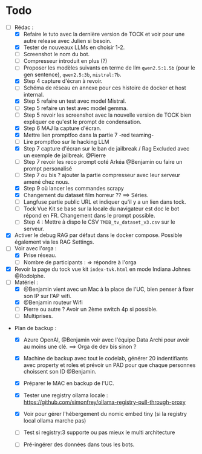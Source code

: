 # Todo

- [ ] Rédac :
    - [X] Refaire le tuto avec la dernière version de TOCK et voir pour une autre release avec Julien si besoin.
    - [X] Tester de nouveaux LLMs en choisir 1-2.
    - [ ] Screenshot le nom du bot.
    - [ ] Compresseur introduit en plus (?)
    - [ ] Proposer les modèles suivants en terme de llm `qwen2.5:1.5b` (pour le gen sentence), `qwen2.5:3b`, `mistral:7b`.
    - [X] Step 4 capture d'écran à revoir.
    - [ ] Schéma de réseau en annexe pour ces histoire de docker et host internal.
    - [X] Step 5 refaire un test avec model Mistral.
    - [ ] Step 5 refaire un test avec model gemma.
    - [ ] Step 5 revoir les screenshot avec la nouvelle version de TOCK bien expliquer ce qu'est le prompt de condensation.
    - [X] Step 6 MAJ la capture d'écran.
    - [X] Mettre lien promptfoo dans la partie 7 -red teaming-
    - [ ] Lire promptfoo sur le hacking LLM
    - [X] Step 7 capture d'écran sur le ban de jailbreak / Rag Excluded avec un exemple de jailbreak. @Pierre
    - [ ] Step 7 revoir les reco prompt coté Arkéa @Benjamin ou faire un prompt personalisé
    - [ ] Step 7 ou bis ? ajouter la partie compresseur avec leur serveur amené chez nous.
    - [X] Step 9 où lancer les commandes scrapy
    - [X] Changement du dataset film horreur ?? ==> Séries.
    - [ ] Langfuse partie public URL et indiquer qu'il y a un lien dans tock.
    - [ ] Tock Vue Kit se base sur la locale du navigateur est doc le bot répond en FR. Changement dans le prompt possible.
    - [ ] Step 4 : Mettre à dispo le CSV `TMDB_tv_dataset_v3.csv` sur le serveur.
- [X] Activer le debug RAG par défaut dans le docker compose. Possible également via les RAG Settings.
- [ ] Voir avec l'orga :
  - [X] Prise réseau.
  - [ ] Nombre de participants : => répondre à l'orga
- [X] Revoir la page du tock vue kit `index-tvk.html` en mode Indiana Johnes @Rodolphe.
- [ ] Matériel :
  - [X] @Benjamin vient avec un Mac à la place de l'UC, bien penser à fixer son IP sur l'AP wifi.
  - [X] @Benjamin routeur Wifi
  - [ ] Pierre ou autre ? Avoir un 2ème switch 4p si possible.
  - [ ] Multiprises.
- Plan de backup :
  - [X] Azure OpenAI, @Benjamin voir avec l'équipe Data Archi pour avoir au moins une clé. ==> Orga de dev bis sinon ?
  - [X] Machine de backup avec tout le codelab, générer 20 indentifiants avec property et roles et prévoir un PAD pour que chaque personnes choissent son ID @Benjamin.
  - [X] Préparer le MAC en backup de l'UC.
  - [X] Tester une registry ollama locale : https://github.com/simonfrey/ollama-registry-pull-through-proxy
  - [X] Voir pour gérer l'hébergement du nomic embed tiny (si la registry local ollama marche pas)
  - [ ] Test si registry:3 supporte ou pas mieux le multi architecture
  - [ ] Pré-ingérer des données dans tous les bots.



